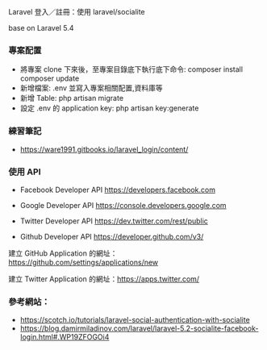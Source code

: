 Laravel 登入／註冊：使用 laravel/socialite

base on Laravel 5.4
### 專案配置
* 將專案 clone 下來後，至專案目錄底下執行底下命令:
    composer install
    composer update
* 新增檔案: .env 並寫入專案相關配置,資料庫等
* 新增 Table: php artisan migrate
* 設定 .env 的 application key: php artisan key:generate

### 練習筆記
* https://ware1991.gitbooks.io/laravel_login/content/

### 使用 API
* Facebook Developer API
https://developers.facebook.com

* Google Developer API 
https://console.developers.google.com

* Twitter Developer API
https://dev.twitter.com/rest/public

* Github Developer API
https://developer.github.com/v3/

建立 GitHub Application 的網址：https://github.com/settings/applications/new

建立 Twitter Application 的網址：https://apps.twitter.com/

### 參考網站： 
* https://scotch.io/tutorials/laravel-social-authentication-with-socialite 
* https://blog.damirmiladinov.com/laravel/laravel-5.2-socialite-facebook-login.html#.WP19ZFOGOi4
